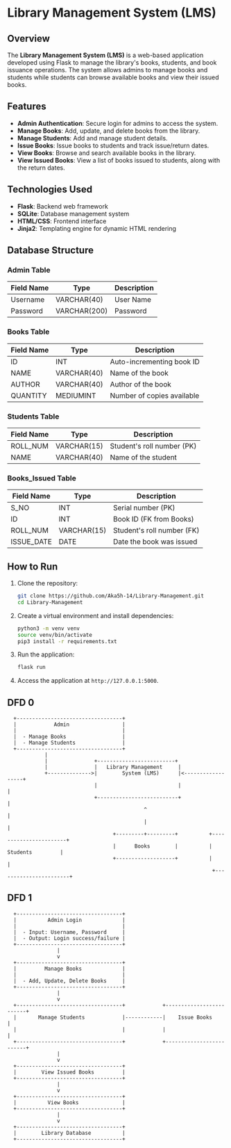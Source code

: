 # Library Management System (LMS)

## Overview
The **Library Management System (LMS)** is a web-based application developed using Flask to manage the library's books, students, and book issuance operations. The system allows admins to manage books and students while students can browse available books and view their issued books.

## Features
- **Admin Authentication**: Secure login for admins to access the system.
- **Manage Books**: Add, update, and delete books from the library.
- **Manage Students**: Add and manage student details.
- **Issue Books**: Issue books to students and track issue/return dates.
- **View Books**: Browse and search available books in the library.
- **View Issued Books**: View a list of books issued to students, along with the return dates.

## Technologies Used
- **Flask**: Backend web framework
- **SQLite**: Database management system
- **HTML/CSS**: Frontend interface
- **Jinja2**: Templating engine for dynamic HTML rendering

## Database Structure

### Admin Table
| Field Name | Type         | Description                  |
|------------|--------------|------------------------------|
| Username   | VARCHAR(40)   | User Name                   |
| Password   | VARCHAR(200)  | Password                    |


### Books Table
| Field Name | Type         | Description                  |
|------------|--------------|------------------------------|
| ID         | INT          | Auto-incrementing book ID     |
| NAME       | VARCHAR(40)  | Name of the book              |
| AUTHOR     | VARCHAR(40)  | Author of the book            |
| QUANTITY   | MEDIUMINT    | Number of copies available    |

### Students Table
| Field Name | Type         | Description                  |
|------------|--------------|------------------------------|
| ROLL_NUM   | VARCHAR(15)  | Student's roll number (PK)    |
| NAME       | VARCHAR(40)  | Name of the student           |

### Books_Issued Table
| Field Name | Type         | Description                  |
|------------|--------------|------------------------------|
| S_NO       | INT          | Serial number (PK)            |
| ID         | INT          | Book ID (FK from Books)       |
| ROLL_NUM   | VARCHAR(15)  | Student's roll number (FK)    |
| ISSUE_DATE | DATE         | Date the book was issued      |

## How to Run
1. Clone the repository:
    ```bash
    git clone https://github.com/Aka5h-14/Library-Management.git
    cd Library-Management
    ```

2. Create a virtual environment and install dependencies:
    ```bash
    python3 -m venv venv
    source venv/bin/activate
    pip3 install -r requirements.txt
    ```

3. Run the application:
    ```bash
    flask run
    ```

4. Access the application at `http://127.0.0.1:5000`.




## DFD 0
      
      +----------------------------------+
      |            Admin                 |
      |                                  |
      |  - Manage Books                  |  
      |  - Manage Students               |
      +----------------------------------+
                |
                |               +-------------------------+
                |               |   Library Management     |
                +-------------->|        System (LMS)      |<------------------+
                                |                          |                   |
                                +--------------------------+                   |
                                                ^                               |
                                                |                               |
                                      +---------+---------+          +-----------------------+
                                      |      Books        |          |       Students         |
                                      +-------------------+          |                       |
                                                                      +-----------------------+

## DFD 1
      +----------------------------------+
      |          Admin Login             |
      |                                  |
      |  - Input: Username, Password     |
      |  - Output: Login success/failure |
      +----------------------------------+
                    |
                    v
      +----------------------------------+
      |         Manage Books             |
      |                                  |
      |  - Add, Update, Delete Books     |
      +----------------------------------+
                    |
                    v
      +----------------------------------+            +-------------------------+
      |       Manage Students            |------------|    Issue Books          |
      |                                  |            |                         |
      +----------------------------------+            +-------------------------+
                    |
                    v
      +----------------------------------+
      |        View Issued Books         |
      +----------------------------------+
                    |
                    v
      +----------------------------------+
      |          View Books              |
      +----------------------------------+
                    |
                    v
      +----------------------------------+
      |        Library Database          |
      +----------------------------------+
